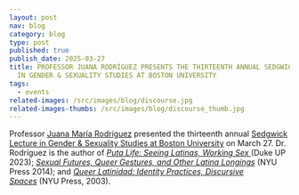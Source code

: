 ```yaml
---
layout: post
nav: blog
category: blog
type: post
published: true
publish_date: 2025-03-27
title: PROFESSOR JUANA RODRÍGUEZ PRESENTS THE THIRTEENTH ANNUAL SEDGWICK LECTURE
  IN GENDER & SEXUALITY STUDIES AT BOSTON UNIVERSITY
tags:
  - events
related-images: /src/images/blog/discourse.jpg
related-images-thumbs: /src/images/blog/discourse_thumb.jpg
---
```

P﻿rofessor [Juana María Rodríguez](https://vcresearch.berkeley.edu/faculty/juana-maria-rodriguez) presented the thirteenth annual [Sedgwick Lecture in Gender & Sexuality Studies at Boston University](https://www.bu.edu/honoringeve/) on March 27. Dr. Rodríguez is the author of [*Puta Life: Seeing Latinas, Working Sex* ](https://www.dukeupress.edu/puta-life)(Duke UP 2023); *[Sexual Futures, Queer Gestures, and Other Latina Longings](https://nyupress.org/9780814764923/sexual-futures-queer-gestures-and-other-latina-longings/)* (NYU Press 2014); and *[Queer Latinidad: Identity Practices, Discursive Spaces](https://nyupress.org/9780814775509/queer-latinidad/)* (NYU Press, 2003).